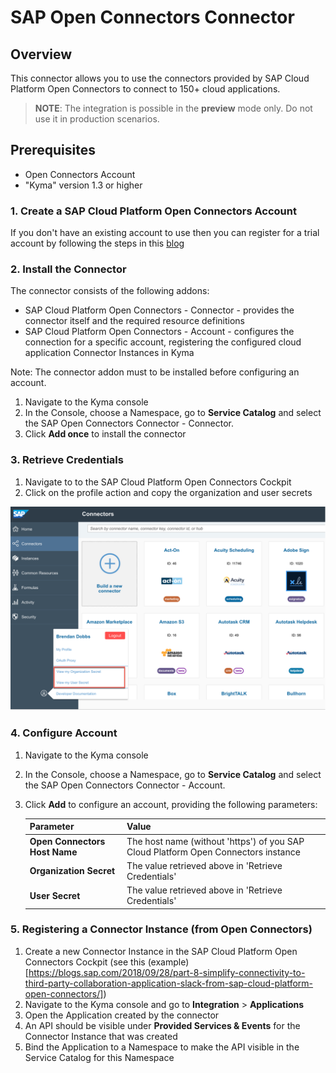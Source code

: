 # SAP Open Connectors Connector

## Overview

This connector allows you to use the connectors provided by SAP Cloud Platform Open Connectors to connect to 150+ cloud applications.

> **NOTE**: The integration is possible in the **preview** mode only. Do not use it in production scenarios.

## Prerequisites
* Open Connectors Account 
* "Kyma" version 1.3 or higher

### 1. Create a SAP Cloud Platform Open Connectors Account

If you don't have an existing account to use then you can register for a trial account by following the steps in this [blog](https://blogs.sap.com/2018/09/19/part-1-enable-sap-cloud-platform-open-connectors-in-trial/)


### 2. Install the Connector 

The connector consists of the following addons:
* SAP Cloud Platform Open Connectors - Connector - provides the connector itself and the required resource definitions
* SAP Cloud Platform Open Connectors - Account - configures the connection for a specific account, registering the configured cloud application Connector Instances in Kyma

Note: The connector addon must to be installed before configuring an account.

1. Navigate to the Kyma console
2. In the Console, choose a Namespace, go to **Service Catalog** and select the SAP Open Connectors Connector - Connector.
3. Click **Add once** to install the connector

### 3. Retrieve Credentials
1. Navigate to to the SAP Cloud Platform Open Connectors Cockpit
2. Click on the profile action and copy the organization and user secrets

![Open Connectors Settings](assets/openconnectors-settings.png)  

### 4. Configure Account 
1. Navigate to the Kyma console
2. In the Console, choose a Namespace, go to **Service Catalog** and select the SAP Open Connectors Connector - Account.
3. Click **Add** to configure an account, providing the following parameters: 

    | Parameter    | Value |
    | --- | ---|
    | **Open Connectors Host Name**   | The host name (without 'https') of you SAP Cloud Platform Open Connectors instance |
    | **Organization Secret**| The value retrieved above in 'Retrieve Credentials' |
    | **User Secret**| The value retrieved above in 'Retrieve Credentials' |
     
### 5. Registering a Connector Instance (from Open Connectors)
1. Create a new Connector Instance in the SAP Cloud Platform Open Connectors Cockpit (see this (example)[https://blogs.sap.com/2018/09/28/part-8-simplify-connectivity-to-third-party-collaboration-application-slack-from-sap-cloud-platform-open-connectors/])
2. Navigate to the Kyma console and go to **Integration** > **Applications** 
3. Open the Application created by the connector
4. An API should be visible under **Provided Services & Events** for the Connector Instance that was created
5. Bind the Application to a Namespace to make the API visible in the Service Catalog for this Namespace  
